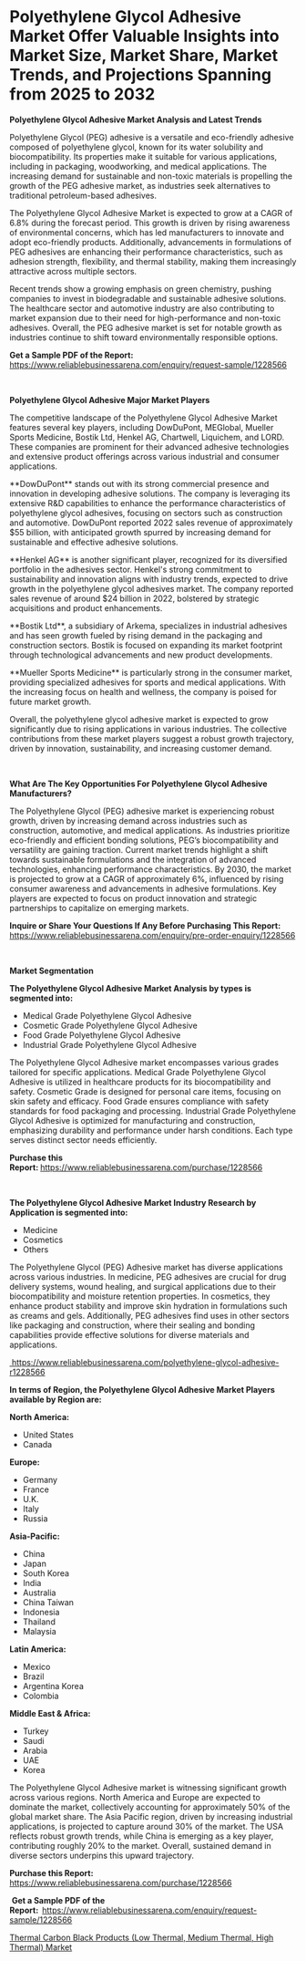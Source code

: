 <p><h1>Polyethylene Glycol Adhesive Market Offer Valuable Insights into Market Size, Market Share, Market Trends, and Projections Spanning from 2025 to 2032</h1></p><p><strong>Polyethylene Glycol Adhesive Market Analysis and Latest Trends</strong></p>
<p><p>Polyethylene Glycol (PEG) adhesive is a versatile and eco-friendly adhesive composed of polyethylene glycol, known for its water solubility and biocompatibility. Its properties make it suitable for various applications, including in packaging, woodworking, and medical applications. The increasing demand for sustainable and non-toxic materials is propelling the growth of the PEG adhesive market, as industries seek alternatives to traditional petroleum-based adhesives.</p><p>The Polyethylene Glycol Adhesive Market is expected to grow at a CAGR of 6.8% during the forecast period. This growth is driven by rising awareness of environmental concerns, which has led manufacturers to innovate and adopt eco-friendly products. Additionally, advancements in formulations of PEG adhesives are enhancing their performance characteristics, such as adhesion strength, flexibility, and thermal stability, making them increasingly attractive across multiple sectors.</p><p>Recent trends show a growing emphasis on green chemistry, pushing companies to invest in biodegradable and sustainable adhesive solutions. The healthcare sector and automotive industry are also contributing to market expansion due to their need for high-performance and non-toxic adhesives. Overall, the PEG adhesive market is set for notable growth as industries continue to shift toward environmentally responsible options.</p></p>
<p><strong>Get a Sample PDF of the Report:&nbsp;</strong> <a href="https://www.reliablebusinessarena.com/enquiry/request-sample/1228566?utm_campaign=3272&utm_medium=2&utm_source=Github&utm_content=ia&utm_term=03042025&utm_id=polyethylene-glycol-adhesive">https://www.reliablebusinessarena.com/enquiry/request-sample/1228566</a></p>
<p>&nbsp;</p>
<p><strong>Polyethylene Glycol Adhesive Major Market Players</strong></p>
<p><p>The competitive landscape of the Polyethylene Glycol Adhesive Market features several key players, including DowDuPont, MEGlobal, Mueller Sports Medicine, Bostik Ltd, Henkel AG, Chartwell, Liquichem, and LORD. These companies are prominent for their advanced adhesive technologies and extensive product offerings across various industrial and consumer applications.</p><p>**DowDuPont** stands out with its strong commercial presence and innovation in developing adhesive solutions. The company is leveraging its extensive R&D capabilities to enhance the performance characteristics of polyethylene glycol adhesives, focusing on sectors such as construction and automotive. DowDuPont reported 2022 sales revenue of approximately $55 billion, with anticipated growth spurred by increasing demand for sustainable and effective adhesive solutions.</p><p>**Henkel AG** is another significant player, recognized for its diversified portfolio in the adhesives sector. Henkel's strong commitment to sustainability and innovation aligns with industry trends, expected to drive growth in the polyethylene glycol adhesives market. The company reported sales revenue of around $24 billion in 2022, bolstered by strategic acquisitions and product enhancements.</p><p>**Bostik Ltd**, a subsidiary of Arkema, specializes in industrial adhesives and has seen growth fueled by rising demand in the packaging and construction sectors. Bostik is focused on expanding its market footprint through technological advancements and new product developments.</p><p>**Mueller Sports Medicine** is particularly strong in the consumer market, providing specialized adhesives for sports and medical applications. With the increasing focus on health and wellness, the company is poised for future market growth.</p><p>Overall, the polyethylene glycol adhesive market is expected to grow significantly due to rising applications in various industries. The collective contributions from these market players suggest a robust growth trajectory, driven by innovation, sustainability, and increasing customer demand.</p></p>
<p>&nbsp;</p>
<p><strong>What Are The Key Opportunities For Polyethylene Glycol Adhesive Manufacturers?</strong></p>
<p><p>The Polyethylene Glycol (PEG) adhesive market is experiencing robust growth, driven by increasing demand across industries such as construction, automotive, and medical applications. As industries prioritize eco-friendly and efficient bonding solutions, PEG’s biocompatibility and versatility are gaining traction. Current market trends highlight a shift towards sustainable formulations and the integration of advanced technologies, enhancing performance characteristics. By 2030, the market is projected to grow at a CAGR of approximately 6%, influenced by rising consumer awareness and advancements in adhesive formulations. Key players are expected to focus on product innovation and strategic partnerships to capitalize on emerging markets.</p></p>
<p><strong>Inquire or Share Your Questions If Any Before Purchasing This Report:</strong> <a href="https://www.reliablebusinessarena.com/enquiry/pre-order-enquiry/1228566?utm_campaign=3272&utm_medium=2&utm_source=Github&utm_content=ia&utm_term=03042025&utm_id=polyethylene-glycol-adhesive">https://www.reliablebusinessarena.com/enquiry/pre-order-enquiry/1228566</a></p>
<p>&nbsp;</p>
<p><strong>Market Segmentation</strong></p>
<p><strong>The Polyethylene Glycol Adhesive Market Analysis by types is segmented into:</strong></p>
<p><ul><li>Medical Grade Polyethylene Glycol Adhesive</li><li>Cosmetic Grade Polyethylene Glycol Adhesive</li><li>Food Grade Polyethylene Glycol Adhesive</li><li>Industrial Grade Polyethylene Glycol Adhesive</li></ul></p>
<p><p>The Polyethylene Glycol Adhesive market encompasses various grades tailored for specific applications. Medical Grade Polyethylene Glycol Adhesive is utilized in healthcare products for its biocompatibility and safety. Cosmetic Grade is designed for personal care items, focusing on skin safety and efficacy. Food Grade ensures compliance with safety standards for food packaging and processing. Industrial Grade Polyethylene Glycol Adhesive is optimized for manufacturing and construction, emphasizing durability and performance under harsh conditions. Each type serves distinct sector needs efficiently.</p></p>
<p><strong>Purchase this Report:&nbsp;</strong><a href="https://www.reliablebusinessarena.com/purchase/1228566?utm_campaign=3272&utm_medium=2&utm_source=Github&utm_content=ia&utm_term=03042025&utm_id=polyethylene-glycol-adhesive">https://www.reliablebusinessarena.com/purchase/1228566</a></p>
<p>&nbsp;</p>
<p><strong>The Polyethylene Glycol Adhesive Market Industry Research by Application is segmented into:</strong></p>
<p><ul><li>Medicine</li><li>Cosmetics</li><li>Others</li></ul></p>
<p><p>The Polyethylene Glycol (PEG) Adhesive market has diverse applications across various industries. In medicine, PEG adhesives are crucial for drug delivery systems, wound healing, and surgical applications due to their biocompatibility and moisture retention properties. In cosmetics, they enhance product stability and improve skin hydration in formulations such as creams and gels. Additionally, PEG adhesives find uses in other sectors like packaging and construction, where their sealing and bonding capabilities provide effective solutions for diverse materials and applications.</p></p>
<p><a href="https://www.reliablebusinessarena.com/polyethylene-glycol-adhesive-r1228566?utm_campaign=3272&utm_medium=2&utm_source=Github&utm_content=ia&utm_term=03042025&utm_id=polyethylene-glycol-adhesive">&nbsp;https://www.reliablebusinessarena.com/polyethylene-glycol-adhesive-r1228566</a></p>
<p><strong>In terms of Region, the Polyethylene Glycol Adhesive Market Players available by Region are:</strong></p>
<p>
    <p> <strong> North America: </strong>
        <ul>
            <li>United States</li>
            <li>Canada</li>
        </ul>
        </p> 
    <p> <strong> Europe: </strong>
        <ul>
            <li>Germany</li>
            <li>France</li>
            <li>U.K.</li>
            <li>Italy</li>
            <li>Russia</li>
        </ul>
        </p> 
    <p> <strong> Asia-Pacific: </strong>
        <ul>
            <li>China</li>
            <li>Japan</li>
            <li>South Korea</li>
            <li>India</li>
            <li>Australia</li>
            <li>China Taiwan</li>
            <li>Indonesia</li>
            <li>Thailand</li>
            <li>Malaysia</li>
        </ul>
        </p> 
    <p> <strong> Latin America: </strong>
        <ul>
            <li>Mexico</li>
            <li>Brazil</li>
            <li>Argentina Korea</li>
            <li>Colombia</li>
        </ul>
        </p> 
    <p> <strong> Middle East & Africa: </strong>
        <ul>
            <li>Turkey</li>
            <li>Saudi</li>
            <li>Arabia</li>
            <li>UAE</li>
            <li>Korea</li>
        </ul>
    </p>
    </p>
<p><p>The Polyethylene Glycol Adhesive market is witnessing significant growth across various regions. North America and Europe are expected to dominate the market, collectively accounting for approximately 50% of the global market share. The Asia Pacific region, driven by increasing industrial applications, is projected to capture around 30% of the market. The USA reflects robust growth trends, while China is emerging as a key player, contributing roughly 20% to the market. Overall, sustained demand in diverse sectors underpins this upward trajectory.</p></p>
<p><strong>Purchase this Report: </strong><a href="https://www.reliablebusinessarena.com/purchase/1228566?utm_campaign=3272&utm_medium=2&utm_source=Github&utm_content=ia&utm_term=03042025&utm_id=polyethylene-glycol-adhesive">https://www.reliablebusinessarena.com/purchase/1228566</a></p>
<p>&nbsp;<strong>Get a Sample PDF of the Report:&nbsp;&nbsp;</strong><a href="https://www.reliablebusinessarena.com/enquiry/request-sample/1228566?utm_campaign=3272&utm_medium=2&utm_source=Github&utm_content=ia&utm_term=03042025&utm_id=polyethylene-glycol-adhesive">https://www.reliablebusinessarena.com/enquiry/request-sample/1228566</a></p>
<p><strong></strong></p>
<p><p><a href="https://github.com/dushornerfe/Market-Research-Report-List-1/blob/main/thermal-carbon-black-products-low-thermal-medium-thermal-high-thermal-market.md?utm_campaign=3272&utm_medium=2&utm_source=Github&utm_content=ia&utm_term=03042025&utm_id=polyethylene-glycol-adhesive">Thermal Carbon Black Products (Low Thermal, Medium Thermal, High Thermal) Market</a></p></p>